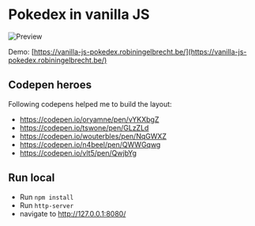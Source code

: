 # Pokedex in vanilla JS

![Preview](https://github.com/robiningelbrecht/vanilla-js-pokedex/raw/master/assets/images/preview.png "Preview")

Demo: [https://vanilla-js-pokedex.robiningelbrecht.be/](https://vanilla-js-pokedex.robiningelbrecht.be/)

## Codepen heroes

Following codepens helped me to build the layout:

* https://codepen.io/oryamne/pen/vYKXbgZ
* https://codepen.io/tswone/pen/GLzZLd
* https://codepen.io/wouterbles/pen/NqGWXZ
* https://codepen.io/n4beel/pen/QWWGqwg
* https://codepen.io/vlt5/pen/QwjbYg

## Run local

* Run `npm install`
* Run `http-server`
* navigate to http://127.0.0.1:8080/

